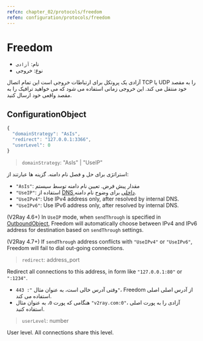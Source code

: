 ```yaml
---
refcn: chapter_02/protocols/freedom
refen: configuration/protocols/freedom
---
```

# Freedom

* نام: `آزادی`
* نوع: خروجی

آزادی یک پروتکل برای ارتباطات خروجی است این تمام اتصال TCP یا UDP را به مقصد خود منتقل می کند. این خروجی زمانی استفاده می شود که می خواهید ترافیک را به مقصد واقعی خود ارسال کنید.

## ConfigurationObject

```javascript
{
  "domainStrategy": "AsIs",
  "redirect": "127.0.0.1:3366",
  "userLevel": 0
}
```

> `domainStrategy`: "AsIs" | "UseIP"

استراتژی برای حل و فصل نام دامنه. گزینه ها عبارتند از:

* `"AsIs"`: مقدار پیش فرض. تعیین نام دامنه توسط سیستم
* `"UseIP"`: استفاده از [DNS داخلی](../dns.md) برای وضوح نام دامنه.
* `"UseIPv4"`: Use IPv4 address only, after resolved by internal DNS.
* `"UseIPv6"`: Use IPv6 address only, after resolved by internal DNS.

(V2Ray 4.6+) In `UseIP` mode, when `sendThrough` is specified in [OutboundObject](../overview.md#outboundobject), Freedom will automatically choose between IPv4 and IPv6 address for destination based on `sendThrough` settings.

(V2Ray 4.7+) If `sendThrough` address conflicts with `"UseIPv4"` or `"UseIPv6"`, Freedom will fail to dial out-going connections.

> `redirect`: address_port

Redirect all connections to this address, in form like `"127.0.0.1:80"` or `":1234"`.

* وقتی آدرس خالی است، به عنوان مثال `": 443"`، Freedom از آدرس اصلی اصلی استفاده می کند.
* هنگامی که پورت `0`، به عنوان مثال `"v2ray.com:0"`، آزادی را به پورت اصلی استفاده کنید.

> `userLevel`: number

User level. All connections share this level.
